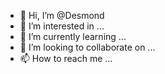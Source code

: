 - 👋 Hi, I’m @Desmond
- 👀 I’m interested in ...
- 🌱 I’m currently learning ...
- 💞️ I’m looking to collaborate on ...
- 📫 How to reach me ...

<!---
Desmond001-blu/Desmond001-blu is a ✨ special ✨ repository because its `README.md` (this file) appears on your GitHub profile.
You can click the Preview link to take a look at your changes.
--->
